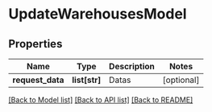 # UpdateWarehousesModel

## Properties
Name | Type | Description | Notes
------------ | ------------- | ------------- | -------------
**request_data** | **list[str]** | Datas | [optional] 

[[Back to Model list]](../README.md#documentation-for-models) [[Back to API list]](../README.md#documentation-for-api-endpoints) [[Back to README]](../README.md)

